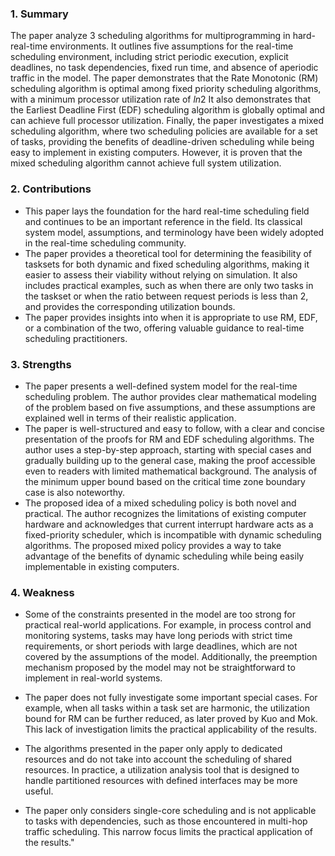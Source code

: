 ### 1. Summary

The paper analyze 3 scheduling algorithms for multiprogramming in hard-real-time environments. It outlines five assumptions for the real-time scheduling environment, including strict periodic execution, explicit deadlines, no task dependencies, fixed run time, and absence of aperiodic traffic in the model. The paper demonstrates that the Rate Monotonic (RM) scheduling algorithm is optimal among fixed priority scheduling algorithms, with a minimum processor utilization rate of $ln2$ It also demonstrates that the Earliest Deadline First (EDF) scheduling algorithm is globally optimal and can achieve full processor utilization. Finally, the paper investigates a mixed scheduling algorithm, where two scheduling policies are available for a set of tasks, providing the benefits of deadline-driven scheduling while being easy to implement in existing computers. However, it is proven that the mixed scheduling algorithm cannot achieve full system utilization.

### 2. Contributions

- This paper lays the foundation for the hard real-time scheduling field and continues to be an important reference in the field. Its classical system model, assumptions, and terminology have been widely adopted in the real-time scheduling community.
- The paper provides a theoretical tool for determining the feasibility of tasksets for both dynamic and fixed scheduling algorithms, making it easier to assess their viability without relying on simulation. It also includes practical examples, such as when there are only two tasks in the taskset or when the ratio between request periods is less than 2, and provides the corresponding utilization bounds.
- The paper provides insights into when it is appropriate to use RM, EDF, or a combination of the two, offering valuable guidance to real-time scheduling practitioners.

### 3. Strengths

- The paper presents a well-defined system model for the real-time scheduling problem. The author provides clear mathematical modeling of the problem based on five assumptions, and these assumptions are explained well in terms of their realistic application.
- The paper is well-structured and easy to follow, with a clear and concise presentation of the proofs for RM and EDF scheduling algorithms. The author uses a step-by-step approach, starting with special cases and gradually building up to the general case, making the proof accessible even to readers with limited mathematical background. The analysis of the minimum upper bound based on the critical time zone boundary case is also noteworthy.
- The proposed idea of a mixed scheduling policy is both novel and practical. The author recognizes the limitations of existing computer hardware and acknowledges that current interrupt hardware acts as a fixed-priority scheduler, which is incompatible with dynamic scheduling algorithms. The proposed mixed policy provides a way to take advantage of the benefits of dynamic scheduling while being easily implementable in existing computers.

### 4. Weakness

- Some of the constraints presented in the model are too strong for practical real-world applications. For example, in process control and monitoring systems, tasks may have long periods with strict time requirements, or short periods with large deadlines, which are not covered by the assumptions of the model. Additionally, the preemption mechanism proposed by the model may not be straightforward to implement in real-world systems.

- The paper does not fully investigate some important special cases. For example, when all tasks within a task set are harmonic, the utilization bound for RM can be further reduced, as later proved by Kuo and Mok. This lack of investigation limits the practical applicability of the results.

- The algorithms presented in the paper only apply to dedicated resources and do not take into account the scheduling of shared resources. In practice, a utilization analysis tool that is designed to handle partitioned resources with defined interfaces may be more useful.

- The paper only considers single-core scheduling and is not applicable to tasks with dependencies, such as those encountered in multi-hop traffic scheduling. This narrow focus limits the practical application of the results."

  




